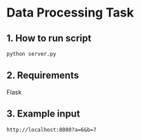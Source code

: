 # Data Processing Task
## 1. How to run script
```sh
python server.py
```
## 2. Requirements

Flask

## 3. Example input
```
http://localhost:8080?a=6&b=7
```
